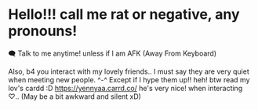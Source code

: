 # Hello!!! call me rat or negative, any pronouns!
🗨 Talk to me anytime! unless if I am AFK (Away From Keyboard)

Also, b4 you interact with my lovely friends.. I must say they are very quiet when meeting new people. ^-^
Except if I hype them up!! heh! btw read my lov's cardd :D https://yennyaa.carrd.co/ he's very nice! when interacting ♡..
(May be a bit awkward and silent xD)
